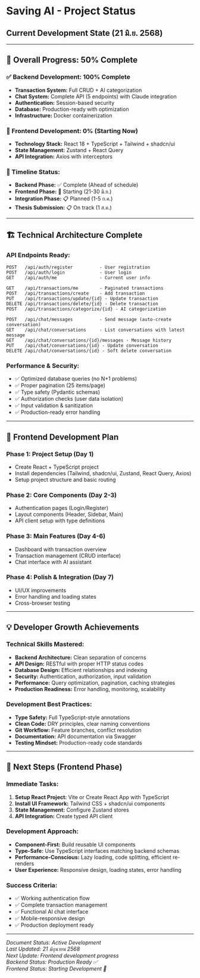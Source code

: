 # Saving AI - Project Status
## Current Development State (21 มิ.ย. 2568)

---

## 🎯 **Overall Progress: 50% Complete**

### **✅ Backend Development: 100% Complete**
- **Transaction System:** Full CRUD + AI categorization
- **Chat System:** Complete API (5 endpoints) with Claude integration
- **Authentication:** Session-based security
- **Database:** Production-ready with optimization
- **Infrastructure:** Docker containerization

### **🔄 Frontend Development: 0% (Starting Now)**
- **Technology Stack:** React 18 + TypeScript + Tailwind + shadcn/ui
- **State Management:** Zustand + React Query
- **API Integration:** Axios with interceptors

### **📅 Timeline Status:**
- **Backend Phase:** ✅ Complete (Ahead of schedule)
- **Frontend Phase:** 🔄 Starting (21-30 มิ.ย.)
- **Integration Phase:** 📋 Planned (1-5 ก.ค.)
- **Thesis Submission:** 📋 On track (1 ส.ค.)

---

## 🏗 **Technical Architecture Complete**

### **API Endpoints Ready:**
```
POST   /api/auth/register          - User registration
POST   /api/auth/login             - User login
GET    /api/auth/me                - Current user info

GET    /api/transactions/me        - Paginated transactions
POST   /api/transactions/create    - Add transaction
PUT    /api/transactions/update/{id} - Update transaction
DELETE /api/transactions/delete/{id} - Delete transaction
POST   /api/transactions/categorize/{id} - AI categorization

POST   /api/chat/messages          - Send message (auto-create conversation)
GET    /api/chat/conversations     - List conversations with latest message
GET    /api/chat/conversations/{id}/messages - Message history
PUT    /api/chat/conversations/{id} - Update conversation
DELETE /api/chat/conversations/{id} - Soft delete conversation
```

### **Performance & Security:**
- ✅ Optimized database queries (no N+1 problems)
- ✅ Proper pagination (25 items/page)
- ✅ Type safety (Pydantic schemas)
- ✅ Authorization checks (user data isolation)
- ✅ Input validation & sanitization
- ✅ Production-ready error handling

---

## 🎨 **Frontend Development Plan**

### **Phase 1: Project Setup (Day 1)**
- Create React + TypeScript project
- Install dependencies (Tailwind, shadcn/ui, Zustand, React Query, Axios)
- Setup project structure and basic routing

### **Phase 2: Core Components (Day 2-3)**
- Authentication pages (Login/Register)
- Layout components (Header, Sidebar, Main)
- API client setup with type definitions

### **Phase 3: Main Features (Day 4-6)**
- Dashboard with transaction overview
- Transaction management (CRUD interface)
- Chat interface with AI assistant

### **Phase 4: Polish & Integration (Day 7)**
- UI/UX improvements
- Error handling and loading states
- Cross-browser testing

---

## 💡 **Developer Growth Achievements**

### **Technical Skills Mastered:**
- **Backend Architecture:** Clean separation of concerns
- **API Design:** RESTful with proper HTTP status codes
- **Database Design:** Efficient relationships and indexing
- **Security:** Authentication, authorization, input validation
- **Performance:** Query optimization, pagination, caching strategies
- **Production Readiness:** Error handling, monitoring, scalability

### **Development Best Practices:**
- **Type Safety:** Full TypeScript-style annotations
- **Clean Code:** DRY principles, clear naming conventions
- **Git Workflow:** Feature branches, conflict resolution
- **Documentation:** API documentation via Swagger
- **Testing Mindset:** Production-ready code standards

---

## 🚀 **Next Steps (Frontend Phase)**

### **Immediate Tasks:**
1. **Setup React Project:** Vite or Create React App with TypeScript
2. **Install UI Framework:** Tailwind CSS + shadcn/ui components
3. **State Management:** Configure Zustand stores
4. **API Integration:** Create typed API client

### **Development Approach:**
- **Component-First:** Build reusable UI components
- **Type-Safe:** Use TypeScript interfaces matching backend schemas
- **Performance-Conscious:** Lazy loading, code splitting, efficient re-renders
- **User Experience:** Responsive design, loading states, error handling

### **Success Criteria:**
- ✅ Working authentication flow
- ✅ Complete transaction management
- ✅ Functional AI chat interface
- ✅ Mobile-responsive design
- ✅ Production deployment ready

---

*Document Status: Active Development*  
*Last Updated: 21 มิถุนายน 2568*  
*Next Update: Frontend development progress*  
*Backend Status: Production Ready ✅*  
*Frontend Status: Starting Development 🚀*
